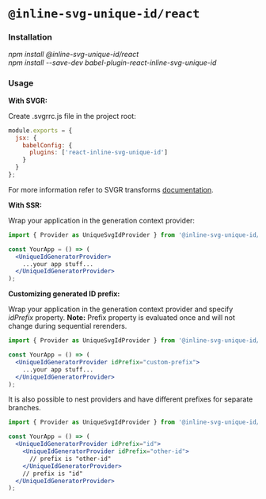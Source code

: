 # `@inline-svg-unique-id/react`

### Installation

_npm install @inline-svg-unique-id/react_\
_npm install --save-dev babel-plugin-react-inline-svg-unique-id_

### Usage

**With SVGR:**

Create .svgrrc.js file in the project root:
```js
module.exports = {
  jsx: {
    babelConfig: {
      plugins: ['react-inline-svg-unique-id']
    }
  }
};
```
For more information refer to SVGR transforms [documentation](https://react-svgr.com/docs/custom-transformations/).

**With SSR:**

Wrap your application in the generation context provider:

```jsx
import { Provider as UniqueSvgIdProvider } from '@inline-svg-unique-id/react';

const YourApp = () => (
  <UniqueIdGeneratorProvider>
    ...your app stuff...
  </UniqueIdGeneratorProvider>
);
```

**Customizing generated ID prefix:**

Wrap your application in the generation context provider and specify _idPrefix_ property. **Note:** Prefix property
is evaluated once and will not change during sequential rerenders.

```jsx
import { Provider as UniqueSvgIdProvider } from '@inline-svg-unique-id/react';

const YourApp = () => (
  <UniqueIdGeneratorProvider idPrefix="custom-prefix">
    ...your app stuff...
  </UniqueIdGeneratorProvider>
);
```

It is also possible to nest providers and have different prefixes for separate branches.

```jsx
import { Provider as UniqueSvgIdProvider } from '@inline-svg-unique-id/react';

const YourApp = () => (
  <UniqueIdGeneratorProvider idPrefix="id">
    <UniqueIdGeneratorProvider idPrefix="other-id">
      // prefix is "other-id"
    </UniqueIdGeneratorProvider>
    // prefix is "id"
  </UniqueIdGeneratorProvider>
);
```

